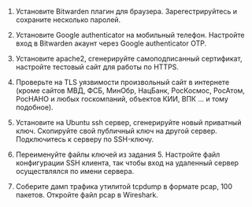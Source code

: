 1. Установите Bitwarden плагин для браузера. Зарегестрируйтесь и сохраните несколько паролей.  


2. Установите Google authenticator на мобильный телефон. Настройте вход в Bitwarden акаунт через Google authenticator OTP.  

3. Установите apache2, сгенерируйте самоподписанный сертификат, настройте тестовый сайт для работы по HTTPS.  

4. Проверьте на TLS уязвимости произвольный сайт в интернете (кроме сайтов МВД, ФСБ, МинОбр, НацБанк, РосКосмос, 
РосАтом, РосНАНО и любых госкомпаний, объектов КИИ, ВПК ... и тому подобное).  

5. Установите на Ubuntu ssh сервер, сгенерируйте новый приватный ключ. Скопируйте свой публичный ключ на другой сервер. Подключитесь к серверу по SSH-ключу.  

6. Переименуйте файлы ключей из задания 5. Настройте файл конфигурации SSH клиента, так чтобы вход на удаленный сервер осуществлялся по имени сервера.  

7. Соберите дамп трафика утилитой tcpdump в формате pcap, 100 пакетов. Откройте файл pcap в Wireshark.  
